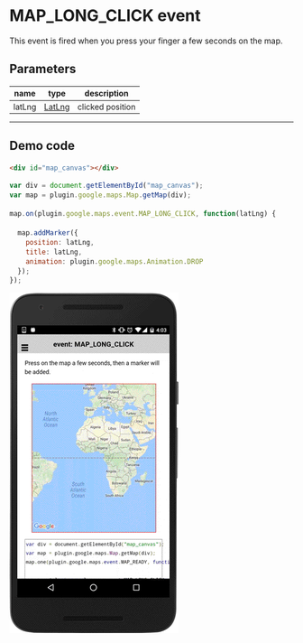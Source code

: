 # MAP_LONG_CLICK event

This event is fired when you press your finger a few seconds on the map.

## Parameters

name       | type                              | description
-----------|-----------------------------------|-----------------
latLng     | [LatLng](../../LatLng/README.md)  | clicked position
-----------------------------------------------------------------

## Demo code

```html
<div id="map_canvas"></div>
```

```js
var div = document.getElementById("map_canvas");
var map = plugin.google.maps.Map.getMap(div);

map.on(plugin.google.maps.event.MAP_LONG_CLICK, function(latLng) {

  map.addMarker({
    position: latLng,
    title: latLng,
    animation: plugin.google.maps.Animation.DROP
  });
});
```

![](image.gif)
